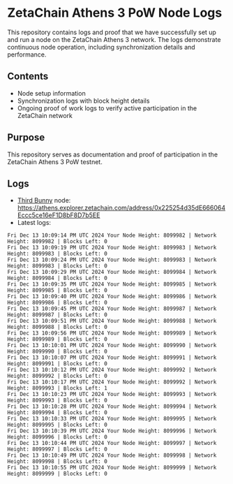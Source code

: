 # ZetaChain Athens 3 PoW Node Logs
This repository contains logs and proof that we have successfully set up and run a node on the ZetaChain Athens 3 network. The logs demonstrate continuous node operation, including synchronization details and performance.

## Contents
- Node setup information
- Synchronization logs with block height details
- Ongoing proof of work logs to verify active participation in the ZetaChain network

## Purpose
This repository serves as documentation and proof of participation in the ZetaChain Athens 3 PoW testnet.

## Logs

- [Third Bunny](https://thirdbunny.xyz/) node: https://athens.explorer.zetachain.com/address/0x225254d35dE666064Eccc5ce16eF1D8bF8D7b5EE
- Latest logs:
```
Fri Dec 13 10:09:14 PM UTC 2024 Your Node Height: 8099982 | Network Height: 8099982 | Blocks Left: 0
Fri Dec 13 10:09:19 PM UTC 2024 Your Node Height: 8099983 | Network Height: 8099983 | Blocks Left: 0
Fri Dec 13 10:09:24 PM UTC 2024 Your Node Height: 8099983 | Network Height: 8099983 | Blocks Left: 0
Fri Dec 13 10:09:29 PM UTC 2024 Your Node Height: 8099984 | Network Height: 8099984 | Blocks Left: 0
Fri Dec 13 10:09:35 PM UTC 2024 Your Node Height: 8099985 | Network Height: 8099985 | Blocks Left: 0
Fri Dec 13 10:09:40 PM UTC 2024 Your Node Height: 8099986 | Network Height: 8099986 | Blocks Left: 0
Fri Dec 13 10:09:45 PM UTC 2024 Your Node Height: 8099987 | Network Height: 8099987 | Blocks Left: 0
Fri Dec 13 10:09:51 PM UTC 2024 Your Node Height: 8099988 | Network Height: 8099988 | Blocks Left: 0
Fri Dec 13 10:09:56 PM UTC 2024 Your Node Height: 8099989 | Network Height: 8099989 | Blocks Left: 0
Fri Dec 13 10:10:01 PM UTC 2024 Your Node Height: 8099990 | Network Height: 8099990 | Blocks Left: 0
Fri Dec 13 10:10:07 PM UTC 2024 Your Node Height: 8099991 | Network Height: 8099991 | Blocks Left: 0
Fri Dec 13 10:10:12 PM UTC 2024 Your Node Height: 8099992 | Network Height: 8099992 | Blocks Left: 0
Fri Dec 13 10:10:17 PM UTC 2024 Your Node Height: 8099992 | Network Height: 8099993 | Blocks Left: 1
Fri Dec 13 10:10:23 PM UTC 2024 Your Node Height: 8099993 | Network Height: 8099993 | Blocks Left: 0
Fri Dec 13 10:10:28 PM UTC 2024 Your Node Height: 8099994 | Network Height: 8099994 | Blocks Left: 0
Fri Dec 13 10:10:33 PM UTC 2024 Your Node Height: 8099995 | Network Height: 8099995 | Blocks Left: 0
Fri Dec 13 10:10:39 PM UTC 2024 Your Node Height: 8099996 | Network Height: 8099996 | Blocks Left: 0
Fri Dec 13 10:10:44 PM UTC 2024 Your Node Height: 8099997 | Network Height: 8099997 | Blocks Left: 0
Fri Dec 13 10:10:49 PM UTC 2024 Your Node Height: 8099998 | Network Height: 8099998 | Blocks Left: 0
Fri Dec 13 10:10:55 PM UTC 2024 Your Node Height: 8099999 | Network Height: 8099999 | Blocks Left: 0
```
